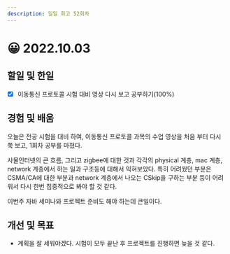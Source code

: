 ```yaml
---
description: 일일 회고 52회차
---
```


# 😀 2022.10.03

## 할일 및 한일&#x20;

* [x] 이동통신 프로토콜 시험 대비 영상 다시 보고 공부하기(100%)&#x20;

## 경험 및 배움&#x20;

오늘은 전공 시험을 대비 하여, 이동통신 프로토콜 과목의 수업 영상을 처음 부터 다시 쭉 보고, 1회차 공부를 마쳤다.

사물인터넷의 큰 흐름, 그리고 zigbee에 대한 것과 각각의 physical 계층, mac 계층, network 계층에서 하는 일과 구조등에 대해서 익혀보았다. 특히 어려웠던 부분은 CSMA/CA에 대한 부분과 network 계층에서 나오는 CSkip을 구하는 부분 등이 어려워서 다시 한번 집중적으로 봐야 할 것 같다.

이번주 자바 세미나와 프로젝트 준비도 해야 하는데 큰일이다.

## 개선 및 목표&#x20;

* 계획을 잘 세워야겠다. 시험이 모두 끝난 후 프로젝트를 진행하면 늦을 것 같다.&#x20;
